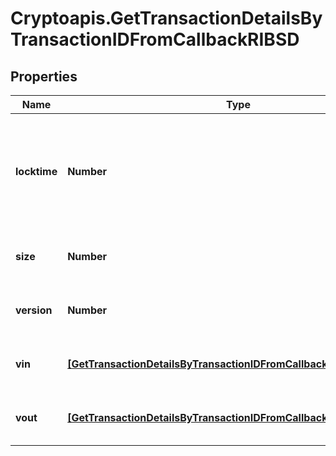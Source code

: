 # Cryptoapis.GetTransactionDetailsByTransactionIDFromCallbackRIBSD

## Properties

Name | Type | Description | Notes
------------ | ------------- | ------------- | -------------
**locktime** | **Number** | Represents the time at which a particular transaction can be added to the blockchain. | 
**size** | **Number** | Represents the total size of this transaction. | 
**version** | **Number** | Represents transaction version number. | 
**vin** | [**[GetTransactionDetailsByTransactionIDFromCallbackRIBSDVinInner]**](GetTransactionDetailsByTransactionIDFromCallbackRIBSDVinInner.md) | Represents the transaction inputs. | 
**vout** | [**[GetTransactionDetailsByTransactionIDFromCallbackRIBSDVoutInner]**](GetTransactionDetailsByTransactionIDFromCallbackRIBSDVoutInner.md) | Represents the transaction outputs. | 


